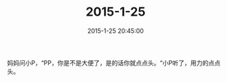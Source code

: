 ﻿---
title: "2015-1-25"
date: 2015-1-25 20:45:00
tags:
categories: 爸爸
---
妈妈问小P，“PP，你是不是大便了，是的话你就点点头。“小P听了，用力的点点头。